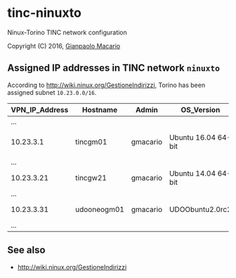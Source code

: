# tinc-ninuxto

Ninux-Torino TINC network configuration

Copyright (C) 2016, [Gianpaolo Macario](https://gmacario.github.io/)

## Assigned IP addresses in TINC network `ninuxto`

According to <http://wiki.ninux.org/GestioneIndirizzi>, Torino has been assigned subnet `10.23.0.0/16`.

| VPN_IP_Address | Hostname    | Admin    | OS_Version          | Notes                 |
|----------------|-------------|----------|---------------------|-----------------------|
| ...            |             |          |                     |                       |
| 10.23.3.1      | tincgm01    | gmacario | Ubuntu 16.04 64-bit | Test VM on VirtualBox |
| ...            |             |          |                     |                       |
| 10.23.3.21     | tincgw21    | gmacario | Ubuntu 14.04 64-bit | Instance on AWS       |
| ...            |             |          |                     |                       |
| 10.23.3.31     | udooneogm01 | gmacario | UDOObuntu2.0rc2     | UDOO NEO Full         |
| ...            |             |          |                     |                       |

## See also

* http://wiki.ninux.org/GestioneIndirizzi

<!-- EOF -->
